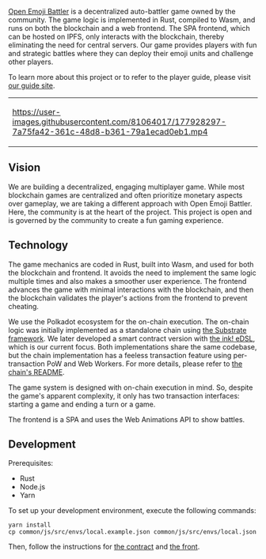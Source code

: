 [Open Emoji Battler](https://game.open-emoji-battler.community) is a decentralized auto-battler game owned by the community. The game logic is implemented in Rust, compiled to Wasm, and runs on both the blockchain and a web frontend. The SPA frontend, which can be hosted on IPFS, only interacts with the blockchain, thereby eliminating the need for central servers. Our game provides players with fun and strategic battles where they can deploy their emoji units and challenge other players.

To learn more about this project or to refer to the player guide, please visit [our guide site](https://openemojibattler.github.io/open-emoji-battler/introduction).

<div align="center">

<table><tr><td width="500">

https://user-images.githubusercontent.com/81064017/177928297-7a75fa42-361c-48d8-b361-79a1ecad0eb1.mp4

</tr></td></table>

</div>

## Vision

We are building a decentralized, engaging multiplayer game. While most blockchain games are centralized and often prioritize monetary aspects over gameplay, we are taking a different approach with Open Emoji Battler. Here, the community is at the heart of the project. This project is open and is governed by the community to create a fun gaming experience.

## Technology

The game mechanics are coded in Rust, built into Wasm, and used for both the blockchain and frontend. It avoids the need to implement the same logic multiple times and also makes a smoother user experience. The frontend advances the game with minimal interactions with the blockchain, and then the blockchain validates the player's actions from the frontend to prevent cheating.

We use the Polkadot ecosystem for the on-chain execution. The on-chain logic was initially implemented as a standalone chain using [the Substrate framework](https://github.com/paritytech/substrate). We later developed a smart contract version with [the ink! eDSL](https://github.com/paritytech/ink), which is our current focus. Both implementations share the same codebase, but the chain implementation has a feeless transaction feature using per-transaction PoW and Web Workers. For more details, please refer to [the chain's README](./chain/README.md).

The game system is designed with on-chain execution in mind. So, despite the game's apparent complexity, it only has two transaction interfaces: starting a game and ending a turn or a game.

The frontend is a SPA and uses the Web Animations API to show battles.

## Development

Prerequisites:

- Rust
- Node.js
- Yarn

To set up your development environment, execute the following commands:

```
yarn install
cp common/js/src/envs/local.example.json common/js/src/envs/local.json
```

Then, follow the instructions for [the contract](./contract/README.md) and [the front](./front/README.md).
